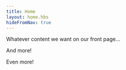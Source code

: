 ```yaml
---
title: Home
layout: home.hbs
hideFromNav: true
---
```

Whatever content we want on our front page...

And more!

Even more!
